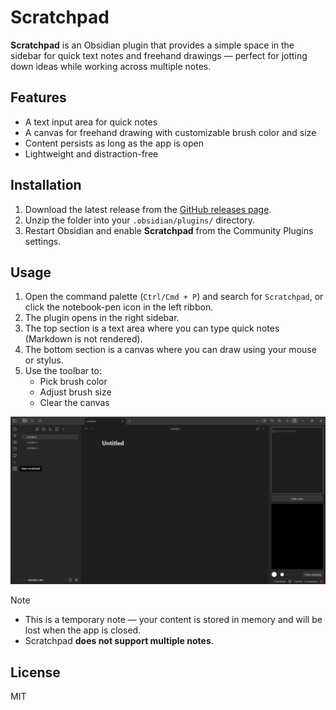 # Scratchpad

**Scratchpad** is an Obsidian plugin that provides a simple space in the sidebar for quick text notes and freehand drawings — perfect for jotting down ideas while working across multiple notes.

## Features

-  A text input area for quick notes
-  A canvas for freehand drawing with customizable brush color and size
-  Content persists as long as the app is open
-  Lightweight and distraction-free

## Installation

1. Download the latest release from the [GitHub releases page](#).
2. Unzip the folder into your `.obsidian/plugins/` directory.
3. Restart Obsidian and enable **Scratchpad** from the Community Plugins settings.

## Usage

1. Open the command palette (`Ctrl/Cmd + P`) and search for `Scratchpad`, or click the notebook-pen icon in the left ribbon.
2. The plugin opens in the right sidebar.
3. The top section is a text area where you can type quick notes (Markdown is not rendered).
4. The bottom section is a canvas where you can draw using your mouse or stylus.
5. Use the toolbar to:
   - Pick brush color
   - Adjust brush size
   - Clear the canvas

![](assets/scratchpad.png)

> [!NOTE]
> - This is a temporary note — your content is stored in memory and will be lost when the app is closed.
> - Scratchpad **does not support multiple notes**.

## License

MIT